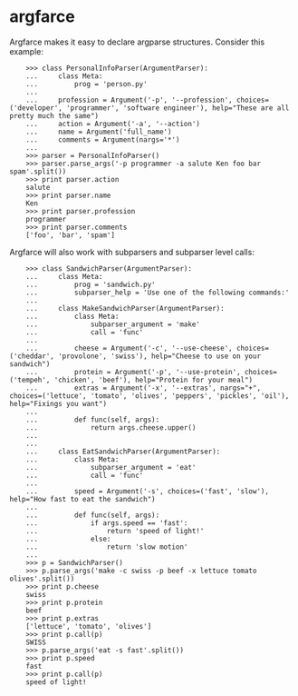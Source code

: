 # argfarce

Argfarce makes it easy to declare argparse structures. Consider this example:
        
        >>> class PersonalInfoParser(ArgumentParser):
        ...     class Meta:
        ...         prog = 'person.py'
        ...     
        ...     profession = Argument('-p', '--profession', choices=('developer', 'programmer', 'software engineer'), help="These are all pretty much the same")
        ...     action = Argument('-a', '--action')
        ...     name = Argument('full_name')
        ...     comments = Argument(nargs='*')
        ... 
        >>> parser = PersonalInfoParser()
        >>> parser.parse_args('-p programmer -a salute Ken foo bar spam'.split())
        >>> print parser.action
        salute
        >>> print parser.name
        Ken
        >>> print parser.profession
        programmer
        >>> print parser.comments
        ['foo', 'bar', 'spam']

Argfarce will also work with subparsers and subparser level calls:

        >>> class SandwichParser(ArgumentParser):
        ...     class Meta:
        ...         prog = 'sandwich.py'
        ...         subparser_help = 'Use one of the following commands:'
        ...     
        ...     class MakeSandwichParser(ArgumentParser):
        ...         class Meta:
        ...             subparser_argument = 'make'
        ...             call = 'func'
        ...             
        ...         cheese = Argument('-c', '--use-cheese', choices=('cheddar', 'provolone', 'swiss'), help="Cheese to use on your sandwich")
        ...         protein = Argument('-p', '--use-protein', choices=('tempeh', 'chicken', 'beef'), help="Protein for your meal")
        ...         extras = Argument('-x', '--extras', nargs="+", choices=('lettuce', 'tomato', 'olives', 'peppers', 'pickles', 'oil'), help="Fixings you want")
        ...     
        ...         def func(self, args):
        ...             return args.cheese.upper()
        ...
        ...
        ...     class EatSandwichParser(ArgumentParser):
        ...         class Meta:
        ...             subparser_argument = 'eat'
        ...             call = 'func'
        ...             
        ...         speed = Argument('-s', choices=('fast', 'slow'), help="How fast to eat the sandwich")
        ...
        ...         def func(self, args):
        ...             if args.speed == 'fast':
        ...                 return 'speed of light!'
        ...             else:
        ...                 return 'slow motion'
        ... 
        >>> p = SandwichParser()
        >>> p.parse_args('make -c swiss -p beef -x lettuce tomato olives'.split())
        >>> print p.cheese
        swiss
        >>> print p.protein
        beef
        >>> print p.extras
        ['lettuce', 'tomato', 'olives']
        >>> print p.call(p)
        SWISS
        >>> p.parse_args('eat -s fast'.split())
        >>> print p.speed
        fast
        >>> print p.call(p)
        speed of light!
